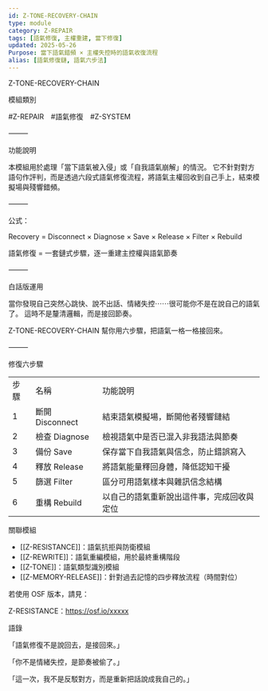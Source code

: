 ```yaml
---
id: Z-TONE-RECOVERY-CHAIN
type: module
category: Z-REPAIR
tags: [語氣修復, 主權重建, 當下修復]
updated: 2025-05-26
Purpose: 當下語氣錯頻 × 主權失控時的語氣收復流程
alias: [語氣修復鏈, 語氣六步法]
---
```

Z-TONE-RECOVERY-CHAIN

模組類別

#Z-REPAIR #語氣修復 #Z-SYSTEM

⸻

功能說明

本模組用於處理「當下語氣被入侵」或「自我語氣崩解」的情況。
它不針對對方語句作評判，而是透過六段式語氣修復流程，將語氣主權回收到自己手上，結束模擬場與殘響錯頻。

⸻

公式：

Recovery = Disconnect × Diagnose × Save × Release × Filter × Rebuild

語氣修復 = 一套鏈式步驟，逐一重建主控權與語氣節奏

⸻

白話版運用

當你發現自己突然心跳快、說不出話、情緒失控⋯⋯很可能你不是在說自己的語氣了。
這時不是釐清邏輯，而是接回節奏。

Z-TONE-RECOVERY-CHAIN 幫你用六步驟，把語氣一格一格接回來。

⸻

修復六步驟

|   |   |   |
|---|---|---|
|步驟|名稱|功能說明|
|1|斷開 Disconnect|結束語氣模擬場，斷開他者殘響鏈結|
|2|檢查 Diagnose|檢視語氣中是否已混入非我語法與節奏|
|3|備份 Save|保存當下自我語氣與信念，防止錯誤寫入|
|4|釋放 Release|將語氣能量釋回身體，降低認知干擾|
|5|篩選 Filter|區分可用語氣樣本與雜訊信念結構|
|6|重構 Rebuild|以自己的語氣重新說出這件事，完成回收與定位|
  

關聯模組

- [[Z-RESISTANCE]]：語氣抗拒與防衛模組
- [[Z-REWRITE]]：語氣重編模組，用於最終重構階段
- [[Z-TONE]]：語氣類型識別模組
- [[Z-MEMORY-RELEASE]]：針對過去記憶的四步釋放流程（時間對位）

  

  

  

  

若使用 OSF 版本，請見：

Z-RESISTANCE：https://osf.io/xxxxx

  

  

  

  

語錄

  

  

「語氣修復不是說回去，是接回來。」

「你不是情緒失控，是節奏被偷了。」

「這一次，我不是反駁對方，而是重新把話說成我自己的。」